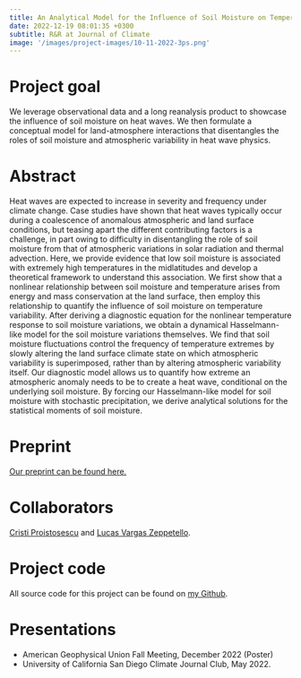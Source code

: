 ```yaml
---
title: An Analytical Model for the Influence of Soil Moisture on Temperature Extremes in the Midlatitudes
date: 2022-12-19 08:01:35 +0300
subtitle: R&R at Journal of Climate
image: '/images/project-images/10-11-2022-3ps.png'
---
```


# Project goal 
We leverage observational data and a long reanalysis product to showcase the influence of soil moisture on heat waves. We then formulate a conceptual model for land-atmosphere interactions that disentangles the roles of soil moisture and atmospheric variability in heat wave physics.

# Abstract
Heat waves are expected to increase in severity and frequency under climate change. Case studies have shown that heat waves typically occur during a coalescence of anomalous atmospheric and land surface conditions, but teasing apart the different contributing factors is a challenge, in part owing to difficulty in disentangling the role of soil moisture from that of atmospheric variations in solar radiation and thermal advection. Here, we provide evidence that low soil moisture is associated with extremely high temperatures in the midlatitudes and develop a theoretical framework to understand this association. We first show that a nonlinear relationship between soil moisture and temperature arises from energy and mass conservation at the land surface, then employ this relationship to quantify the influence of soil moisture on temperature variability. After deriving a diagnostic equation for the nonlinear temperature response to soil moisture variations, we obtain a dynamical Hasselmann-like model for the soil moisture variations themselves. We find that soil moisture fluctuations control the frequency of temperature extremes by slowly altering the land surface climate state on which atmospheric variability is superimposed, rather than by altering atmospheric variability itself. Our diagnostic model allows us to quantify how extreme an atmospheric anomaly needs to be to create a heat wave, conditional on the underlying soil moisture. 
By forcing our Hasselmann-like model for soil moisture with stochastic precipitation, we derive analytical solutions for the statistical moments of soil moisture.

# Preprint
[Our preprint can be found here.](https://eartharxiv.org/repository/view/5009/)

# Collaborators
[Cristi Proistosescu](https://cdds-at-uiuc.github.io/team/cristi-proistosescu/) and [Lucas Vargas Zeppetello](https://vargaszeppetello.weebly.com/).

# Project code
All source code for this project can be found on [my Github](https://github.com/adam-bauer-34/BVZP-SM-Tex-SMACM-reprod/).

# Presentations
- American Geophysical Union Fall Meeting, December 2022 (Poster)
- University of California San Diego Climate Journal Club, May 2022.